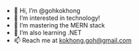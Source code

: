 - 👋 Hi, I’m @gohkokhong
- 👀 I’m interested in technology!
- 🌱 I’m mastering the MERN stack
- 🌱 I’m also learning .NET
- 📫 Reach me at kokhong.goh@gmail.com

<!---
gohkokhong/gohkokhong is a ✨ special ✨ repository because its `README.md` (this file) appears on your GitHub profile.
You can click the Preview link to take a look at your changes.
--->
